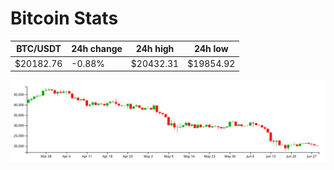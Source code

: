 # Bitcoin Stats

BTC/USDT|24h change|24h high|24h low|
|---|---|---|---|
|$20182.76|-0.88%|$20432.31|$19854.92|

<img src="./chart.svg">
